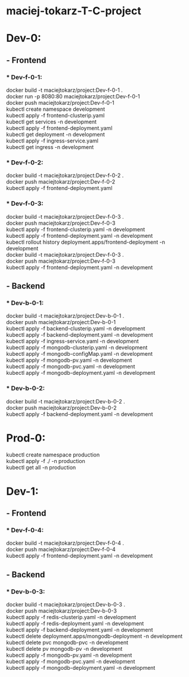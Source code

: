 # maciej-tokarz-T-C-project

# Dev-0:

## - Frontend
### * Dev-f-0-1:
docker build -t maciejtokarz/project:Dev-f-0-1 .  
docker run -p 8080:80 maciejtokarz/project:Dev-f-0-1  
docker push maciejtokarz/project:Dev-f-0-1  
kubectl create namespace development  
kubectl apply -f frontend-clusterip.yaml  
kubectl get services -n development  
kubectl apply -f frontend-deployment.yaml  
kubectl get deployment -n development  
kubectl apply -f ingress-service.yaml  
kubectl get ingress -n development  
### * Dev-f-0-2:
docker build -t maciejtokarz/project:Dev-f-0-2 .  
docker push maciejtokarz/project:Dev-f-0-2  
kubectl apply -f frontend-deployment.yaml  
### * Dev-f-0-3:
docker build -t maciejtokarz/project:Dev-f-0-3 .  
docker push maciejtokarz/project:Dev-f-0-3   
kubectl apply -f frontend-clusterip.yaml -n development  
kubectl apply -f frontend-deployment.yaml -n development  
kubectl rollout history deployment.apps/frontend-deployment -n development  
docker build -t maciejtokarz/project:Dev-f-0-3 .  
docker push maciejtokarz/project:Dev-f-0-3  
kubectl apply -f frontend-deployment.yaml -n development  
## - Backend
### * Dev-b-0-1:
docker build -t maciejtokarz/project:Dev-b-0-1 .  
docker push maciejtokarz/project:Dev-b-0-1  
kubectl apply -f backend-clusterip.yaml -n development  
kubectl apply -f backend-deployment.yaml -n development  
kubectl apply -f ingress-service.yaml -n development  
kubectl apply -f mongodb-clusterip.yaml -n development  
kubectl apply -f mongodb-configMap.yaml -n development  
kubectl apply -f mongodb-pv.yaml -n development  
kubectl apply -f mongodb-pvc.yaml -n development  
kubectl apply -f mongodb-deployment.yaml -n development  
### * Dev-b-0-2:
docker build -t maciejtokarz/project:Dev-b-0-2 .  
docker push maciejtokarz/project:Dev-b-0-2  
kubectl apply -f backend-deployment.yaml -n development  

# Prod-0:

kubectl create namespace production  
kubectl apply -f ./ -n production  
kubectl get all -n production  

# Dev-1:

## - Frontend
### * Dev-f-0-4:  
docker build -t maciejtokarz/project:Dev-f-0-4 .  
docker push maciejtokarz/project:Dev-f-0-4  
kubectl apply -f frontend-deployment.yaml -n development  
## - Backend
### * Dev-b-0-3:
docker build -t maciejtokarz/project:Dev-b-0-3 .  
docker push maciejtokarz/project:Dev-b-0-3   
kubectl apply -f redis-clusterip.yaml -n development  
kubectl apply -f redis-deployment.yaml -n development  
kubectl apply -f backend-deployment.yaml -n development  
kubectl delete deployment.apps/mongodb-deployment -n development  
kubectl delete pvc mongodb-pvc -n development  
kubectl delete pv mongodb-pv -n development  
kubectl apply -f mongodb-pv.yaml -n development  
kubectl apply -f mongodb-pvc.yaml -n development  
kubectl apply -f mongodb-deployment.yaml -n development  